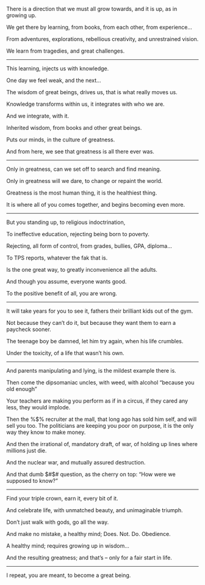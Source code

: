 There is a direction that we must all grow towards,
and it is up, as in growing up.

We get there by learning,
from books, from each other, from experience…

From adventures, explorations,
rebellious creativity, and unrestrained vision.

We learn from tragedies,
and great challenges.

---

This learning,
injects us with knowledge.

One day we feel weak,
and the next…

The wisdom of great beings, drives us,
that is what really moves us.

Knowledge transforms within us,
it integrates with who we are.

And we integrate,
with it.

Inherited wisdom,
from books and other great beings.

Puts our minds,
in the culture of greatness.

And from here,
we see that greatness is all there ever was.

---

Only in greatness,
can we set off to search and find meaning.

Only in greatness will we dare,
to change or repaint the world.

Greatness is the most human thing,
it is the healthiest thing.

It is where all of you comes together,
and begins becoming even more.

---

But you standing up,
to religious indoctrination,

To ineffective education,
rejecting being born to poverty.

Rejecting, all form of control,
from grades, bullies, GPA, diploma…

To TPS reports,
whatever the fak that is.

Is the one great way,
to greatly inconvenience all the adults.

And though you assume,
everyone wants good.

To the positive benefit of all,
you are wrong.

---

It will take years for you to see it,
fathers their brilliant kids out of the gym.

Not because they can’t do it,
but because they want them to earn a paycheck sooner.

The teenage boy be damned,
let him try again, when his life crumbles.

Under the toxicity,
of a life that wasn’t his own.

---

And parents manipulating and lying,
is the mildest example there is.

Then come the dipsomaniac uncles,
with weed, with alcohol “because you old enough”

Your teachers are making you perform as if in a circus,
if they cared any less, they would implode.

Then the $%$%$% recruiter at the mall,
that long ago has sold him self, and will sell you too.
The politicians are keeping you poor on purpose,
it is the only way they know to make money.

And then the irrational of, mandatory draft, of war,
of holding up lines where millions just die.

And the nuclear war,
and mutually assured destruction.

And that dumb $#$# question,
as the cherry on top: “How were we supposed to know?”

---


Find your triple crown,
earn it, every bit of it.

And celebrate life, with unmatched beauty,
and unimaginable triumph.

Don’t just walk with gods,
go all the way.

And make no mistake,
a healthy mind; Does. Not. Do. Obedience.

A healthy mind;
requires growing up in wisdom…

And the resulting greatness;
and that’s – only for a fair start in life.

---

I repeat, you are meant,
to become a great being.
